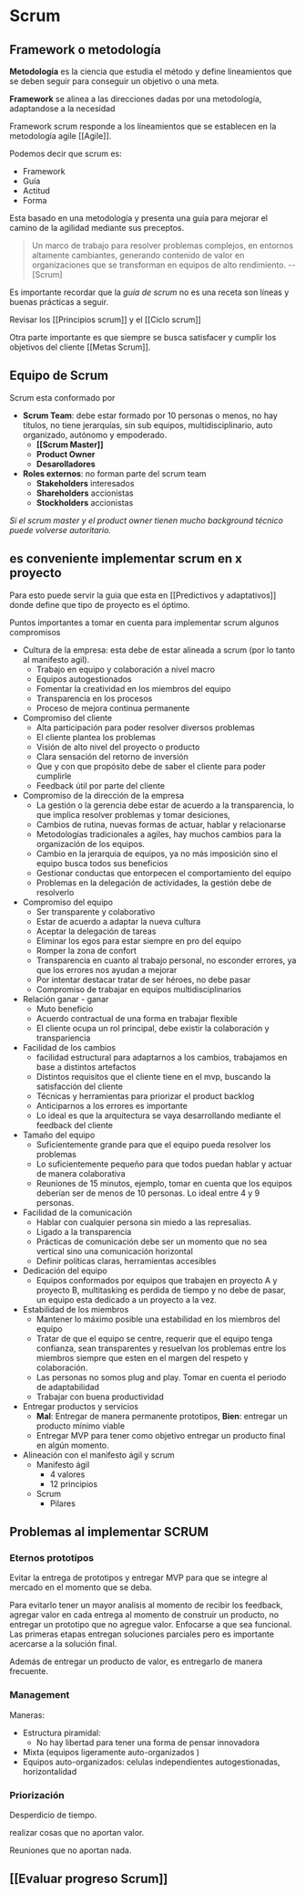 # Scrum 

## Framework o metodología

**Metodología** es la ciencia que estudia el método y define lineamientos que se deben seguir para conseguir un objetivo o una meta. 

**Framework** se alinea a las direcciones dadas por una metodología, adaptandose a la necesidad


Framework scrum responde a los líneamientos que se establecen en la metodología agile [[Agile]]. 

Podemos decir que scrum es:

* Framework
* Guía 
* Actitud 
* Forma 

Esta basado en una metodología y presenta una guía para mejorar el camino de la agilidad mediante sus preceptos. 

> Un marco de trabajo para resolver problemas complejos, en entornos altamente cambiantes, generando contenido de valor en organizaciones que se transforman en equipos de alto rendimiento. 
> -- [Scrum]

Es importante recordar que la *guía de scrum* no es una receta son líneas y buenas prácticas a seguir. 

Revisar los [[Principios scrum]] y el [[Ciclo scrum]]

Otra parte importante es que siempre se busca satisfacer y cumplir los objetivos del cliente [[Metas Scrum]].

## Equipo de Scrum

Scrum esta conformado por 

* **Scrum Team**: debe estar formado por 10 personas o menos, no hay títulos, no tiene jerarquías, sin sub equipos, multidisciplinario, auto organizado, autónomo y empoderado. 
	* **[[Scrum Master]]**
	* **Product Owner**
	* **Desarolladores**
* **Roles externos**: no forman parte del scrum team
	* **Stakeholders** interesados
	* **Shareholders** accionistas
	* **Stockholders** accionistas
 

*Si el scrum master y el product owner tienen mucho background técnico puede volverse autoritario.*



## es conveniente implementar scrum en x proyecto 

Para esto puede servir la guia que esta en [[Predictivos y adaptativos]]  donde define que tipo de proyecto es el óptimo. 

Puntos importantes a tomar en cuenta para implementar scrum algunos compromisos 

* Cultura de la empresa: esta debe de estar alineada a scrum (por lo tanto al manifesto agil). 
	* Trabajo en equipo y colaboración a nivel macro 
	* Equipos autogestionados 
	* Fomentar la creatividad en los miembros del equipo 
	* Transparencia en los procesos 
	* Proceso de mejora continua permanente 
* Compromiso del cliente 
	* Alta participación para poder resolver diversos problemas
	* El cliente plantea los problemas 
	* Visión de alto nivel del proyecto o producto 
	* Clara sensación del retorno de inversión 
	* Que y con que propósito debe de saber el cliente para poder cumplirle 
	* Feedback útil por parte del cliente 
* Compromiso de la dirección de la empresa 
	* La gestión o la gerencia debe estar de acuerdo a la transparencia, lo que implica resolver problemas y tomar desiciones, 
	* Cambios de rutina, nuevas formas de actuar, hablar y relacionarse
	* Metodologías tradicionales a agiles, hay muchos cambios para la organización de los equipos. 
	* Cambio en la jerarquia de equipos, ya no más imposición sino el equipo busca todos sus beneficios 
	* Gestionar conductas que entorpecen el comportamiento del equipo
	* Problemas en la delegación de actividades, la gestión debe de resolverlo 
* Compromiso del equipo
	* Ser transparente y colaborativo 
	* Estar de acuerdo a adaptar la nueva cultura
	* Aceptar la delegación de tareas 
	* Eliminar los egos para estar siempre en pro del equipo 
	* Romper la zona de confort 
	* Transparencia en cuanto al trabajo personal, no esconder errores, ya que los errores nos ayudan a mejorar 
	* Por intentar destacar tratar de ser héroes, no debe pasar
	* Compromiso de trabajar en equipos multidisciplinarios 
* Relación ganar - ganar
	* Muto beneficio 
	* Acuerdo contractual de una forma en trabajar flexible 
	* El cliente ocupa un rol principal, debe existir la colaboración y transpariencia 
* Facilidad de los cambios 
	* facilidad estructural para adaptarnos a los cambios, trabajamos en base a distintos artefactos 
	* Distintos requisitos que el cliente tiene en el mvp, buscando la satisfacción del cliente 
	* Técnicas y herramientas para priorizar el product backlog 
	* Anticiparnos a los errores es importante 
	* Lo ideal es que la arquitectura se vaya desarrollando mediante el feedback del cliente
* Tamaño del equipo 
	* Suficientemente grande para que el equipo pueda resolver los problemas 
	* Lo suficientemente pequeño para que todos puedan hablar y actuar de manera colaborativa 
	* Reuniones de 15 minutos, ejemplo, tomar en cuenta que los equipos deberían ser de menos de 10 personas. Lo ideal entre 4 y 9 personas. 
* Facilidad de la comunicación 
	* Hablar con cualquier persona sin miedo a las represalias. 
	* Ligado a la transparencia 
	* Prácticas de comunicación debe ser un momento que no sea vertical sino una comunicación horizontal 
	* Definir políticas claras, herramientas accesibles
* Dedicación del equipo 
	* Equipos conformados por equipos que trabajen en proyecto A y proyecto B, multitasking es perdida de tiempo y no debe de pasar, un equipo esta dedicado a un proyecto a la vez. 
* Estabilidad de los miembros 
	* Mantener lo máximo posible una estabilidad en los miembros del equipo 
	* Tratar de que el equipo se centre, requerir que el equipo tenga confianza, sean transparentes y resuelvan los problemas entre los miembros siempre que esten en el margen del respeto y colaboración. 
	* Las personas no somos plug and play. Tomar en cuenta el periodo de adaptabilidad 
	* Trabajar con buena productividad  
* Entregar productos y servicios 
	* **Mal**: Entregar de manera permanente prototipos, **Bien**: entregar un producto mínimo viable 
	* Entregar MVP para tener como objetivo entregar un producto final en algún momento. 
* Alineación con el manifesto ágil  y scrum 
	* Manifesto ágil 
		* 4 valores
		* 12 principios 
	* Scrum
		* Pilares

## Problemas al implementar SCRUM

### Eternos prototipos

Evitar la entrega de prototipos y entregar MVP para que se integre al mercado en el momento que se deba. 

Para evitarlo tener un mayor analisis al momento de recibir los feedback, agregar valor en cada entrega al momento de construir un producto, no entregar un prototipo que no agregue valor. Enfocarse a que sea funcional. Las primeras etapas entregan soluciones parciales pero es importante acercarse a la solución final. 

Además de entregar un producto de valor, es entregarlo de manera frecuente. 

### Management 
Maneras:
* Estructura piramidal:
	* No hay libertad para tener una forma de pensar innovadora
* Mixta (equipos ligeramente auto-organizados )
* Equipos auto-organizados: celulas independientes autogestionadas, horizontalidad 

### Priorización 

Desperdicio de tiempo. 

realizar cosas que no aportan valor. 

Reuniones que no aportan nada. 



## [[Evaluar progreso Scrum]]


